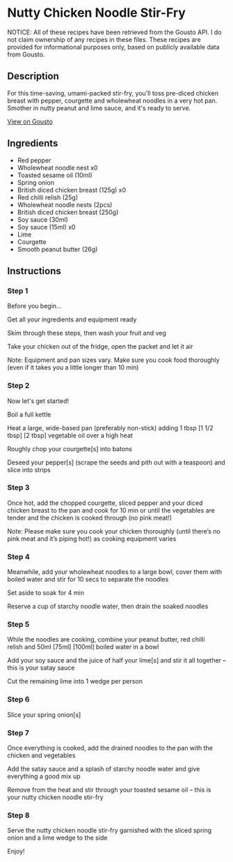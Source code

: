# Nutty Chicken Noodle Stir-Fry

NOTICE: All of these recipes have been retrieved from the Gousto API. I do not claim ownership of any recipes in these files. These recipes are provided for informational purposes only, based on publicly available data from Gousto.

## Description

For this time-saving, umami-packed stir-fry, you'll toss pre-diced chicken breast with pepper, courgette and wholewheat noodles in a very hot pan. Smother in nutty peanut and lime sauce, and it's ready to serve.

[View on Gousto](https://www.gousto.co.uk/recipes/cookbook/10-min-nutty-chicken-noodle-stir-fry)

## Ingredients

- Red pepper
- Wholewheat noodle nest x0
- Toasted sesame oil (10ml)
- Spring onion
- British diced chicken breast (125g) x0
- Red chilli relish (25g)
- Wholewheat noodle nests (2pcs)
- British diced chicken breast (250g)
- Soy sauce (30ml)
- Soy sauce (15ml) x0
- Lime
- Courgette
- Smooth peanut butter (26g)

## Instructions


### Step 1

Before you begin...

Get all your ingredients and equipment ready

Skim through these steps, then wash your fruit and veg

Take your chicken out of the fridge, open the packet and let it air

Note: Equipment and pan sizes vary. Make sure you cook food thoroughly (even if it takes you a little longer than 10 min)


### Step 2

Now let's get started!

Boil a full kettle

Heat a large, wide-based pan (preferably non-stick) adding 1 tbsp <span class="text-purple">[1 1/2 tbsp]</span> <span class="text-danger">[2 tbsp]</span> vegetable oil over a high heat

Roughly chop your courgette[s] into batons

Deseed your pepper[s] (scrape the seeds and pith out with a teaspoon) and slice into strips


### Step 3

Once hot, add the chopped courgette, sliced pepper and your diced chicken breast to the pan and cook for 10 min or until the vegetables are tender and the chicken is cooked through (no pink meat!)

Note: Please make sure you cook your chicken thoroughly (until there’s no pink meat and it’s piping hot!) as cooking equipment varies


### Step 4

Meanwhile, add your wholewheat noodles to a large bowl, cover them with boiled water and stir for 10 secs to separate the noodles

Set aside to soak for 4 min

Reserve a cup of starchy noodle water, then drain the soaked noodles


### Step 5

While the noodles are cooking, combine your peanut butter, red chilli relish and 50ml<span class="text-purple"> [75ml]</span> <span class="text-danger">[100ml] </span>boiled water in a bowl

Add your soy sauce and the juice of half your lime[s] and stir it all together – this is your satay sauce

Cut the remaining lime into<span class="text-danger"> </span>1 wedge per person


### Step 6

Slice your spring onion[s]


### Step 7

Once everything is cooked, add the drained noodles to the pan with the chicken and vegetables

Add the satay sauce and a splash of starchy noodle water and give everything a good mix up

Remove from the heat and stir through your toasted sesame oil – this is your nutty chicken noodle stir-fry

### Step 8

Serve the nutty chicken noodle stir-fry garnished with the sliced spring onion and a lime wedge to the side

Enjoy!

